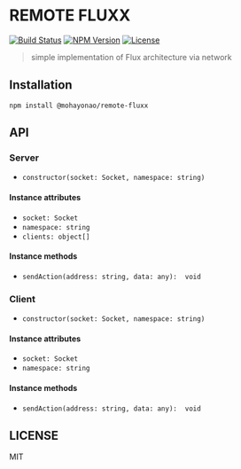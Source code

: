 # REMOTE FLUXX
[![Build Status](http://img.shields.io/travis/mohayonao/remote-fluxx.svg?style=flat-square)](https://travis-ci.org/mohayonao/remote-fluxx)
[![NPM Version](http://img.shields.io/npm/v/@mohayonao/remote-fluxx.svg?style=flat-square)](https://www.npmjs.org/package/@mohayonao/remote-fluxx)
[![License](http://img.shields.io/badge/license-MIT-brightgreen.svg?style=flat-square)](http://mohayonao.mit-license.org/)

> simple implementation of Flux architecture via network

## Installation

```
npm install @mohayonao/remote-fluxx
```

## API
### Server
- `constructor(socket: Socket, namespace: string)`

#### Instance attributes
- `socket: Socket`
- `namespace: string`
- `clients: object[]`

#### Instance methods
- `sendAction(address: string, data: any):  void`

### Client
- `constructor(socket: Socket, namespace: string)`

#### Instance attributes
- `socket: Socket`
- `namespace: string`

#### Instance methods
- `sendAction(address: string, data: any):  void`

## LICENSE
MIT
